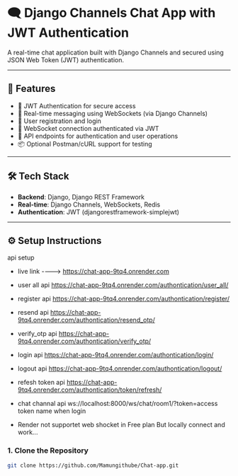 # 🗨️ Django Channels Chat App with JWT Authentication

A real-time chat application built with Django Channels and secured using JSON Web Token (JWT) authentication.

---

## 🚀 Features

- 🔐 JWT Authentication for secure access
- 💬 Real-time messaging using WebSockets (via Django Channels)
- 👥 User registration and login
- 📡 WebSocket connection authenticated via JWT
- 🧪 API endpoints for authentication and user operations
- 📦 Optional Postman/cURL support for testing

---

## 🛠️ Tech Stack

- **Backend**: Django, Django REST Framework
- **Real-time**: Django Channels, WebSockets, Redis
- **Authentication**: JWT (djangorestframework-simplejwt)

---

## ⚙️ Setup Instructions
api setup
- live link ----> https://chat-app-9tq4.onrender.com
- user all api https://chat-app-9tq4.onrender.com/authontication/user_all/
- register api https://chat-app-9tq4.onrender.com/authontication/register/
- resend api https://chat-app-9tq4.onrender.com/authontication/resend_otp/
- verify_otp api https://chat-app-9tq4.onrender.com/authontication/verify_otp/
- login api https://chat-app-9tq4.onrender.com/authontication/login/
- logout api https://chat-app-9tq4.onrender.com/authontication/logout/
- refesh token api https://chat-app-9tq4.onrender.com/authontication/token/refresh/

- chat channal api ws://localhost:8000/ws/chat/room1/?token=access token name when login
- Render not supportet web shocket in Free plan But locally connect and work...
### 1. Clone the Repository

```bash
git clone https://github.com/Mamungithube/Chat-app.git




